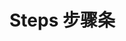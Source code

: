 <script setup>
import Default from './default.vue'
</script>

# Steps 步骤条

<Preview comp-name="Steps" demo-name="default">
  <Default />
</Preview>
